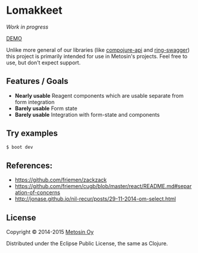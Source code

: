 # Lomakkeet

*Work in progress*

[DEMO](http://metosin.github.io/lomakkeet)

Unlike more general of our libraries (like
[compojure-api](https://github.com/metosin/compojure-api) and
[ring-swagger](https://github.com/metosin/ring-swagger)) this project is
primarily intended for use in Metosin's projects. Feel free to use, but
don't expect support.

## Features / Goals

- **Nearly usable** Reagent components which are usable separate from form integration
- **Barely usable** Form state
- **Barely usable** Integration with form-state and components

## Try examples

```sh
$ boot dev
```

## References:

- https://github.com/friemen/zackzack
- https://github.com/friemen/cugb/blob/master/react/README.md#separation-of-concerns
- http://jonase.github.io/nil-recur/posts/29-11-2014-om-select.html

## License

Copyright © 2014-2015 [Metosin Oy](http://www.metosin.fi)

Distributed under the Eclipse Public License, the same as Clojure.
